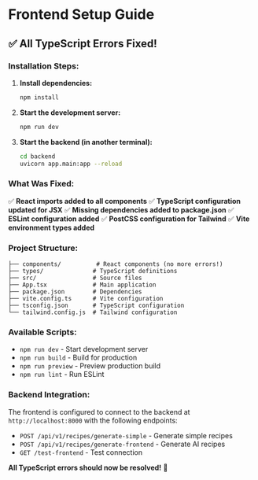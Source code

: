 # Frontend Setup Guide

## ✅ All TypeScript Errors Fixed!

### **Installation Steps:**

1. **Install dependencies:**
   ```bash
   npm install
   ```

2. **Start the development server:**
   ```bash
   npm run dev
   ```

3. **Start the backend (in another terminal):**
   ```bash
   cd backend
   uvicorn app.main:app --reload
   ```

### **What Was Fixed:**

✅ **React imports added to all components**
✅ **TypeScript configuration updated for JSX**
✅ **Missing dependencies added to package.json**
✅ **ESLint configuration added**
✅ **PostCSS configuration for Tailwind**
✅ **Vite environment types added**

### **Project Structure:**
```
├── components/          # React components (no more errors!)
├── types/              # TypeScript definitions
├── src/                # Source files
├── App.tsx             # Main application
├── package.json        # Dependencies
├── vite.config.ts      # Vite configuration
├── tsconfig.json       # TypeScript configuration
└── tailwind.config.js  # Tailwind configuration
```

### **Available Scripts:**
- `npm run dev` - Start development server
- `npm run build` - Build for production
- `npm run preview` - Preview production build
- `npm run lint` - Run ESLint

### **Backend Integration:**
The frontend is configured to connect to the backend at `http://localhost:8000` with the following endpoints:
- `POST /api/v1/recipes/generate-simple` - Generate simple recipes
- `POST /api/v1/recipes/generate-frontend` - Generate AI recipes
- `GET /test-frontend` - Test connection

**All TypeScript errors should now be resolved!** 🎉



